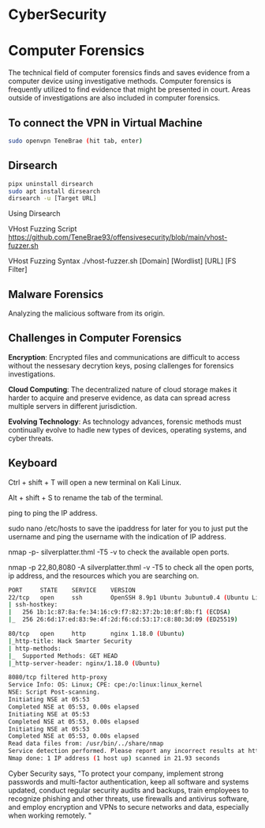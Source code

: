 # CyberSecurity

# Computer Forensics 
The technical field of computer forensics finds and saves evidence from a computer device using investigative methods. Computer forensics is frequently utilized to find evidence that might be presented in court. Areas outside of investigations are also included in computer forensics. 

## To connect the VPN in Virtual Machine
``` bash
sudo openvpn TeneBrae (hit tab, enter)
```

## Dirsearch
``` bash
pipx uninstall dirsearch
sudo apt install dirsearch
dirsearch -u [Target URL]
```
Using Dirsearch

VHost Fuzzing Script
https://github.com/TeneBrae93/offensivesecurity/blob/main/vhost-fuzzer.sh

VHost Fuzzing Syntax
./vhost-fuzzer.sh [Domain] [Wordlist] [URL] [FS Filter]

## Malware Forensics 
Analyzing the malicious software from its origin. 

## Challenges in Computer Forensics
**Encryption**: Encrypted files and communications are difficult to access without the nessesary decrytion keys, posing clallenges for forensics investigations.

**Cloud Computing**: The decentralized nature of cloud storage makes it harder to acquire and preserve evidence, as data can spread acress multiple servers in different jurisdiction.

**Evolving Technology**: As technology advances, forensic methods must continually evolve to hadle new types of devices, operating systems, and cyber threats.


## Keyboard
Ctrl + shift + T will open a new terminal on Kali Linux.

Alt + shift + S to rename the tab of the terminal.

ping <IPAddress> to ping the IP address.

sudo nano /etc/hosts to save the ipaddress for later for you to just put the username and ping the username with the indication of IP address.

nmap -p- silverplatter.thml -T5 -v  to check the available open ports.

nmap -p 22,80,8080 -A silverplatter.thml -v -T5 to check all the open ports, ip address, and the resources which you are searching on.

``` bash
PORT     STATE    SERVICE    VERSION
22/tcp   open     ssh        OpenSSH 8.9p1 Ubuntu 3ubuntu0.4 (Ubuntu Linux; protocol 2.0)
| ssh-hostkey: 
|   256 1b:1c:87:8a:fe:34:16:c9:f7:82:37:2b:10:8f:8b:f1 (ECDSA)
|_  256 26:6d:17:ed:83:9e:4f:2d:f6:cd:53:17:c8:80:3d:09 (ED25519)

80/tcp   open     http       nginx 1.18.0 (Ubuntu)
|_http-title: Hack Smarter Security
| http-methods: 
|_  Supported Methods: GET HEAD
|_http-server-header: nginx/1.18.0 (Ubuntu)

8080/tcp filtered http-proxy
Service Info: OS: Linux; CPE: cpe:/o:linux:linux_kernel
NSE: Script Post-scanning.
Initiating NSE at 05:53
Completed NSE at 05:53, 0.00s elapsed
Initiating NSE at 05:53
Completed NSE at 05:53, 0.00s elapsed
Initiating NSE at 05:53
Completed NSE at 05:53, 0.00s elapsed
Read data files from: /usr/bin/../share/nmap
Service detection performed. Please report any incorrect results at https://nmap.org/submit/ .
Nmap done: 1 IP address (1 host up) scanned in 21.93 seconds
```

Cyber Security says, "To protect your company, implement strong passwords and multi-factor authentication, keep all software and systems updated, conduct regular security audits and backups, train employees to recognize phishing and other threats, use firewalls and antivirus software, and employ encryption and VPNs to secure networks and data, especially when working remotely.  "
